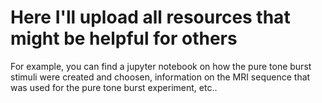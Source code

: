 # Here I'll upload all resources that might be helpful for others
For example, you can find a jupyter notebook on how the pure tone burst stimuli were created and choosen, information on the MRI sequence that was used for the pure tone burst experiment, etc..
